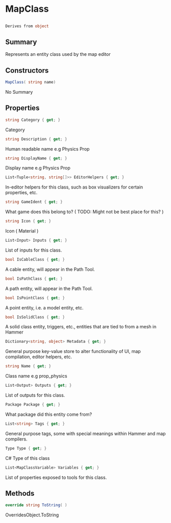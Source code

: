 # MapClass

## 
```c#
Derives from object
```

## Summary

Represents an entity class used by the map editor
## Constructors

```c#
MapClass( string name) 
```
No Summary
## Properties

```c#
string Category { get; } 
```
Category
```c#
string Description { get; } 
```
Human readable name e.g Physics Prop
```c#
string DisplayName { get; } 
```
Display name e.g Physics Prop
```c#
List<Tuple<string, string[]>> EditorHelpers { get; } 
```
In-editor helpers for this class, such as box visualizers for certain properties, etc.
```c#
string GameIdent { get; } 
```
What game does this belong to? ( TODO: Might not be best place for this? )
```c#
string Icon { get; } 
```
Icon ( Material )
```c#
List<Input> Inputs { get; } 
```
List of inputs for this class.
```c#
bool IsCableClass { get; } 
```
A cable entity, will appear in the Path Tool.
```c#
bool IsPathClass { get; } 
```
A path entity, will appear in the Path Tool.
```c#
bool IsPointClass { get; } 
```
A point entity, i.e. a model entity, etc.
```c#
bool IsSolidClass { get; } 
```
A solid class entity, triggers, etc., entities that are tied to from a mesh in Hammer
```c#
Dictionary<string, object> Metadata { get; } 
```
General purpose key-value store to alter functionality of UI, map compilation, editor helpers, etc.
```c#
string Name { get; } 
```
Class name e.g prop_physics
```c#
List<Output> Outputs { get; } 
```
List of outputs for this class.
```c#
Package Package { get; } 
```
What package did this entity come from?
```c#
List<string> Tags { get; } 
```
General purpose tags, some with special meanings within Hammer and map compilers.
```c#
Type Type { get; } 
```
C# Type of this class
```c#
List<MapClassVariable> Variables { get; } 
```
List of properties exposed to tools for this class.
## Methods

```c#
override string ToString( ) 
```
OverridesObject.ToString
